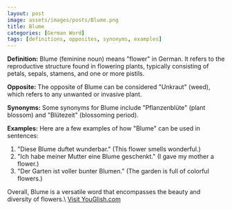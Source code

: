 ```yaml
---
layout: post
image: assets/images/posts/Blume.png
title: Blume
categories: [German Word]
tags: [definitions, opposites, synonyms, examples]
---
```


**Definition:**
Blume (feminine noun) means "flower" in German. It refers to the reproductive structure found in flowering plants, typically consisting of petals, sepals, stamens, and one or more pistils. 

**Opposite:**
The opposite of Blume can be considered "Unkraut" (weed), which refers to any unwanted or invasive plant.

**Synonyms:**
Some synonyms for Blume include "Pflanzenblüte" (plant blossom) and "Blütezeit" (blossoming period).

**Examples:**
Here are a few examples of how "Blume" can be used in sentences:

1. "Diese Blume duftet wunderbar." (This flower smells wonderful.)
2. "Ich habe meiner Mutter eine Blume geschenkt." (I gave my mother a flower.)
3. "Der Garten ist voller bunter Blumen." (The garden is full of colorful flowers.)

Overall, Blume is a versatile word that encompasses the beauty and diversity of flowers.\ <a id="yg-widget-0" class="youglish-widget" data-query="Blume" data-lang="german" data-components="8412" data-auto-start="0" data-bkg-color="theme_light" data-title="How%20to%20pronounce%20Blume%20in%20German"  rel="nofollow" href="https://youglish.com">Visit YouGlish.com</a><script async src="https://youglish.com/public/emb/widget.js" charset="utf-8"></script>